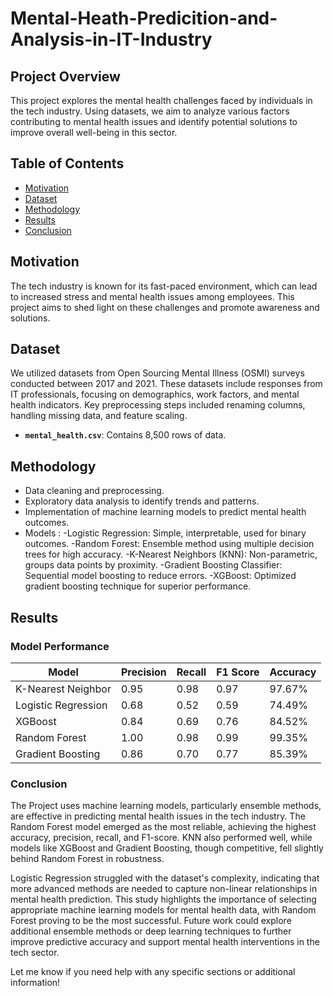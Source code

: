 # Mental-Heath-Predicition-and-Analysis-in-IT-Industry


## Project Overview
This project explores the mental health challenges faced by individuals in the tech industry. Using datasets, we aim to analyze various factors contributing to mental health issues and identify potential solutions to improve overall well-being in this sector.

## Table of Contents
- [Motivation](#motivation)
- [Dataset](#dataset)
- [Methodology](#methodology)
- [Results](#results)
- [Conclusion](#conclusion)


## Motivation
The tech industry is known for its fast-paced environment, which can lead to increased stress and mental health issues among employees. This project aims to shed light on these challenges and promote awareness and solutions.

## Dataset
We utilized datasets from Open Sourcing Mental Illness (OSMI) surveys conducted between 2017 and 2021. These datasets include responses from IT professionals, focusing on demographics, work factors, and mental health indicators. Key preprocessing steps included renaming columns, handling missing data, and feature scaling.
- **`mental_health.csv`**: Contains 8,500 rows of data.

## Methodology
- Data cleaning and preprocessing.
- Exploratory data analysis to identify trends and patterns.
- Implementation of machine learning models to predict mental health outcomes.
- Models :
    -Logistic Regression: Simple, interpretable, used for binary outcomes.
    -Random Forest: Ensemble method using multiple decision trees for high accuracy.
    -K-Nearest Neighbors (KNN): Non-parametric, groups data points by proximity.
    -Gradient Boosting Classifier: Sequential model boosting to reduce errors.
    -XGBoost: Optimized gradient boosting technique for superior performance.

## Results
### Model Performance

| Model               | Precision | Recall  | F1 Score | Accuracy |
|---------------------|-----------|---------|----------|----------|
| K-Nearest Neighbor  | 0.95      | 0.98    | 0.97     | 97.67%   |
| Logistic Regression | 0.68      | 0.52    | 0.59     | 74.49%   |
| XGBoost             | 0.84      | 0.69    | 0.76     | 84.52%   |
| Random Forest       | 1.00      | 0.98    | 0.99     | 99.35%   |
| Gradient Boosting   | 0.86      | 0.70    | 0.77     | 85.39%   |



### Conclusion
The Project uses  machine learning models, particularly ensemble methods, are effective in predicting mental health issues in the tech industry. The Random Forest model emerged as the most reliable, achieving the highest accuracy, precision, recall, and F1-score. KNN also performed well, while models like XGBoost and Gradient Boosting, though competitive, fell slightly behind Random Forest in robustness.

Logistic Regression struggled with the dataset's complexity, indicating that more advanced methods are needed to capture non-linear relationships in mental health prediction. This study highlights the importance of selecting appropriate machine learning models for mental health data, with Random Forest proving to be the most successful. Future work could explore additional ensemble methods or deep learning techniques to further improve predictive accuracy and support mental health interventions in the tech sector.




Let me know if you need help with any specific sections or additional information!

